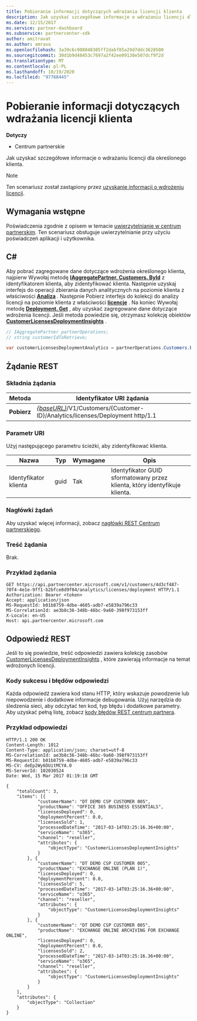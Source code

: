 ```yaml
---
title: Pobieranie informacji dotyczących wdrażania licencji klienta
description: Jak uzyskać szczegółowe informacje o wdrażaniu licencji dla określonego klienta.
ms.date: 12/15/2017
ms.service: partner-dashboard
ms.subservice: partnercenter-sdk
author: amitravat
ms.author: amrava
ms.openlocfilehash: 3a39c6c908048305ff2dabf85a29d7ddc3628500
ms.sourcegitcommit: 30d1b9d48453c7697a2f42ee09138e507dcf9f2d
ms.translationtype: MT
ms.contentlocale: pl-PL
ms.lasthandoff: 10/19/2020
ms.locfileid: "97768445"
---
```

# <a name="get-customer-licenses-deployment-information"></a>Pobieranie informacji dotyczących wdrażania licencji klienta

**Dotyczy**

- Centrum partnerskie

Jak uzyskać szczegółowe informacje o wdrażaniu licencji dla określonego klienta.

> [!NOTE]
> Ten scenariusz został zastąpiony przez [uzyskanie informacji o wdrożeniu licencji](get-licenses-deployment-information.md).

## <a name="prerequisites"></a>Wymagania wstępne

Poświadczenia zgodnie z opisem w temacie [uwierzytelnianie w centrum partnerskim](partner-center-authentication.md). Ten scenariusz obsługuje uwierzytelnianie przy użyciu poświadczeń aplikacji i użytkownika.

## <a name="c"></a>C\#

Aby pobrać zagregowane dane dotyczące wdrożenia określonego klienta, najpierw Wywołaj metodę [**IAggregatePartner. Customers. ById**](/dotnet/api/microsoft.store.partnercenter.customers.icustomercollection.byid) z identyfikatorem klienta, aby zidentyfikować klienta. Następnie uzyskaj interfejs do operacji zbierania danych analitycznych na poziomie klienta z właściwości [**Analiza**](/dotnet/api/microsoft.store.partnercenter.customers.icustomer.analytics) . Następnie Pobierz interfejs do kolekcji do analizy licencji na poziomie klienta z właściwości [**licencje**](/dotnet/api/microsoft.store.partnercenter.analytics.icustomeranalyticscollection.licenses) . Na koniec Wywołaj metodę [**Deployment. Get**](/dotnet/api/microsoft.store.partnercenter.genericoperations.ientireentitycollectionretrievaloperations-2.get) , aby uzyskać zagregowane dane dotyczące wdrożenia licencji. Jeśli metoda powiedzie się, otrzymasz kolekcję obiektów [**CustomerLicensesDeploymentInsights**](/dotnet/api/microsoft.store.partnercenter.models.analytics.customerlicensesdeploymentinsights) .

``` csharp
// IAggregatePartner partnerOperations;
// string customerIdToRetrieve;

var customerLicensesDeploymentAnalytics = partnerOperations.Customers.ById(customerIdToRetrieve).Analytics.Licenses.Deployment.Get();
```

## <a name="rest-request"></a>Żądanie REST

### <a name="request-syntax"></a>Składnia żądania

| Metoda  | Identyfikator URI żądania                                                                                                   |
|---------|---------------------------------------------------------------------------------------------------------------|
| **Pobierz** | [*{baseURL}*](partner-center-rest-urls.md)/V1/Customers/{Customer-ID}/Analytics/licenses/Deployment http/1.1 |

### <a name="uri-parameter"></a>Parametr URI

Użyj następującego parametru ścieżki, aby zidentyfikować klienta.

| Nazwa        | Typ | Wymagane | Opis                                                |
|-------------|------|----------|------------------------------------------------------------|
| Identyfikator klienta | guid | Tak      | Identyfikator GUID sformatowany przez klienta, który identyfikuje klienta. |

### <a name="request-headers"></a>Nagłówki żądań

Aby uzyskać więcej informacji, zobacz [nagłówki REST Centrum partnerskiego](headers.md).

### <a name="request-body"></a>Treść żądania

Brak.

### <a name="request-example"></a>Przykład żądania

```http
GET https://api.partnercenter.microsoft.com/v1/customers/4d3cf487-70f4-4e1e-9ff1-b2bfce8d9f04/analytics/licenses/deployment HTTP/1.1
Authorization: Bearer <token>
Accept: application/json
MS-RequestId: b01b8759-4dbe-4605-adb7-e5839a796c33
MS-CorrelationId: ae3b8c36-348b-46bc-9a60-398f973153ff
X-Locale: en-US
Host: api.partnercenter.microsoft.com
```

## <a name="rest-response"></a>Odpowiedź REST

Jeśli to się powiedzie, treść odpowiedzi zawiera kolekcję zasobów [CustomerLicensesDeploymentInsights](analytics-resources.md#customerlicensesdeploymentinsights) , które zawierają informacje na temat wdrożonych licencji.

### <a name="response-success-and-error-codes"></a>Kody sukcesu i błędów odpowiedzi

Każda odpowiedź zawiera kod stanu HTTP, który wskazuje powodzenie lub niepowodzenie i dodatkowe informacje debugowania. Użyj narzędzia do śledzenia sieci, aby odczytać ten kod, typ błędu i dodatkowe parametry. Aby uzyskać pełną listę, zobacz [kody błędów REST centrum partnera](error-codes.md).

### <a name="response-example"></a>Przykład odpowiedzi

```http
HTTP/1.1 200 OK
Content-Length: 1012
Content-Type: application/json; charset=utf-8
MS-CorrelationId: ae3b8c36-348b-46bc-9a60-398f973153ff
MS-RequestId: b01b8759-4dbe-4605-adb7-e5839a796c33
MS-CV: deEp2Wy6DUitMCYA.0
MS-ServerId: 102030524
Date: Wed, 15 Mar 2017 01:19:18 GMT

{
    "totalCount": 3,
    "items": [{
            "customerName": "DT DEMO CSP CUSTOMER 005",
            "productName": "OFFICE 365 BUSINESS ESSENTIALS",
            "licensesDeployed": 0,
            "deploymentPercent": 0.0,
            "licensesSold": 1,
            "processedDateTime": "2017-03-14T03:25:16.36+00:00",
            "serviceName": "o365",
            "channel": "reseller",
            "attributes": {
                "objectType": "CustomerLicensesDeploymentInsights"
            }
        }, {
            "customerName": "DT DEMO CSP CUSTOMER 005",
            "productName": "EXCHANGE ONLINE (PLAN 1)",
            "licensesDeployed": 0,
            "deploymentPercent": 0.0,
            "licensesSold": 5,
            "processedDateTime": "2017-03-14T03:25:16.36+00:00",
            "serviceName": "o365",
            "channel": "reseller",
            "attributes": {
                "objectType": "CustomerLicensesDeploymentInsights"
            }
        }, {
            "customerName": "DT DEMO CSP CUSTOMER 005",
            "productName": "EXCHANGE ONLINE ARCHIVING FOR EXCHANGE ONLINE",
            "licensesDeployed": 0,
            "deploymentPercent": 0.0,
            "licensesSold": 2,
            "processedDateTime": "2017-03-14T03:25:16.36+00:00",
            "serviceName": "o365",
            "channel": "reseller",
            "attributes": {
                "objectType": "CustomerLicensesDeploymentInsights"
            }
        }
    ],
    "attributes": {
        "objectType": "Collection"
    }
}
```
